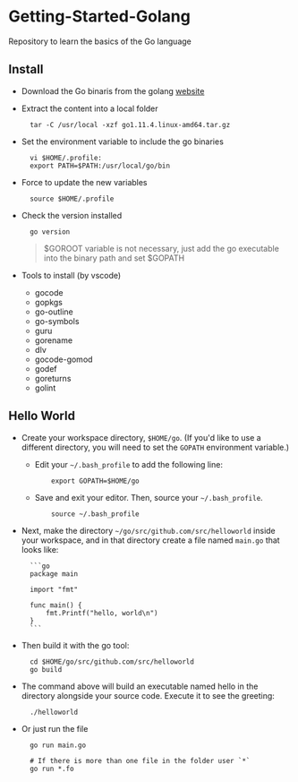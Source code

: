 # Getting-Started-Golang
Repository to learn the basics of the Go language

## Install

- Download the Go binaris from the golang [website](https://golang.org/dl/)
- Extract the content into a local folder

        tar -C /usr/local -xzf go1.11.4.linux-amd64.tar.gz

- Set the environment variable to include the go binaries

        vi $HOME/.profile:
        export PATH=$PATH:/usr/local/go/bin

- Force to update the new variables

        source $HOME/.profile

- Check the version installed

        go version

  > $GOROOT variable is not necessary, just add the go executable into the binary path and set $GOPATH

- Tools to install (by vscode)
  - gocode
  - gopkgs
  - go-outline
  - go-symbols
  - guru
  - gorename
  - dlv
  - gocode-gomod
  - godef
  - goreturns
  - golint


## Hello World

- Create your workspace directory, `$HOME/go`. (If you'd like to use a different directory, you will need to set the `GOPATH` environment variable.)

  - Edit your `~/.bash_profile` to add the following line:

            export GOPATH=$HOME/go

  - Save and exit your editor. Then, source your `~/.bash_profile`.

            source ~/.bash_profile

- Next, make the directory `~/go/src/github.com/src/helloworld` inside your workspace, and in that directory create a file named `main.go` that looks like:

        ```go
        package main

        import "fmt"

        func main() {
            fmt.Printf("hello, world\n")
        }
        ```

- Then build it with the go tool:

        cd $HOME/go/src/github.com/src/helloworld
        go build

- The command above will build an executable named hello in the directory alongside your source code. Execute it to see the greeting:

        ./helloworld

- Or just run the file

        go run main.go

        # If there is more than one file in the folder user `*`
        go run *.fo
